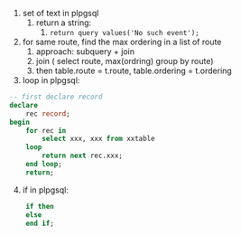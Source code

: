 1. set of text in plpgsql 
	1. return a string:
		1. `return query values('No such event');`
2. for same route, find the max ordering in a list of route
	1. approach: subquery + join
	2. join ( select route, max(ordring) group by route)
	3. then table.route = t.route, table.ordering = t.ordering
3. loop in plpgsql:
```sql
-- first declare record
declare 
	rec record;
begin
	for rec in 
		select xxx, xxx from xxtable
	loop
		return next rec.xxx;
	end loop;
	return;
```
4. if in plpgsql:
```sql
	if then
	else
	end if;
```
